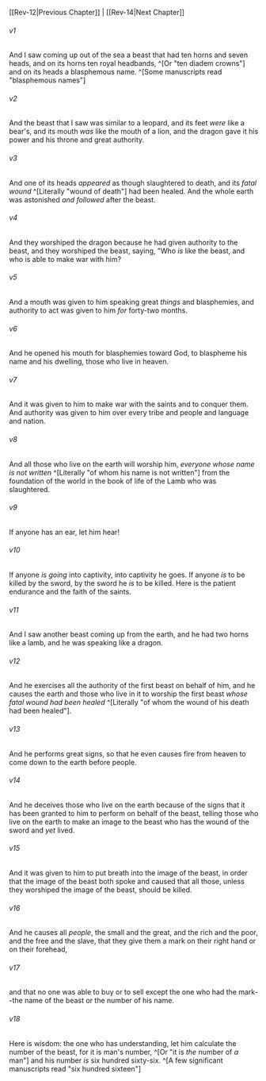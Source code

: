 ﻿---
aliases:
  - Revelation 13
---

[[Rev-12|Previous Chapter]] | [[Rev-14|Next Chapter]]

###### v1
And I saw coming up out of the sea a beast that had ten horns and seven heads, and on its horns ten royal headbands, ^[Or "ten diadem crowns"] and on its heads a blasphemous name. ^[Some manuscripts read "blasphemous names"]

###### v2
And the beast that I saw was similar to a leopard, and its feet _were_ like a bear's, and its mouth _was_ like the mouth of a lion, and the dragon gave it his power and his throne and great authority.

###### v3
And one of its heads _appeared_ as though slaughtered to death, and its _fatal wound_ ^[Literally "wound of death"] had been healed. And the whole earth was astonished _and followed_ after the beast.

###### v4
And they worshiped the dragon because he had given authority to the beast, and they worshiped the beast, saying, "Who _is_ like the beast, and who is able to make war with him?

###### v5
And a mouth was given to him speaking great _things_ and blasphemies, and authority to act was given to him _for_ forty-two months.

###### v6
And he opened his mouth for blasphemies toward God, to blaspheme his name and his dwelling, those who live in heaven.

###### v7
And it was given to him to make war with the saints and to conquer them. And authority was given to him over every tribe and people and language and nation.

###### v8
And all those who live on the earth will worship him, _everyone whose name is not written_ ^[Literally "of whom his name is not written"] from the foundation of the world in the book of life of the Lamb who was slaughtered.

###### v9
If anyone has an ear, let him hear!

###### v10
If anyone _is going_ into captivity, into captivity he goes.
If anyone _is_ to be killed by the sword, by the sword he _is_ to be killed.
Here is the patient endurance and the faith of the saints.

###### v11
And I saw another beast coming up from the earth, and he had two horns like a lamb, and he was speaking like a dragon.

###### v12
And he exercises all the authority of the first beast on behalf of him, and he causes the earth and those who live in it to worship the first beast _whose fatal wound had been healed_ ^[Literally "of whom the wound of his death had been healed"].

###### v13
And he performs great signs, so that he even causes fire from heaven to come down to the earth before people.

###### v14
And he deceives those who live on the earth because of the signs that it has been granted to him to perform on behalf of the beast, telling those who live on the earth to make an image to the beast who has the wound of the sword and _yet_ lived.

###### v15
And it was given to him to put breath into the image of the beast, in order that the image of the beast both spoke and caused that all those, unless they worshiped the image of the beast, should be killed.

###### v16
And he causes all _people_, the small and the great, and the rich and the poor, and the free and the slave, that they give them a mark on their right hand or on their forehead,

###### v17
and that no one was able to buy or to sell except the one who had the mark--the name of the beast or the number of his name.

###### v18
Here is wisdom: the one who has understanding, let him calculate the number of the beast, for it is man's number, ^[Or "it is _the_ number of _a_ man"] and his number _is_ six hundred sixty-six. ^[A few significant manuscripts read "six hundred sixteen"]